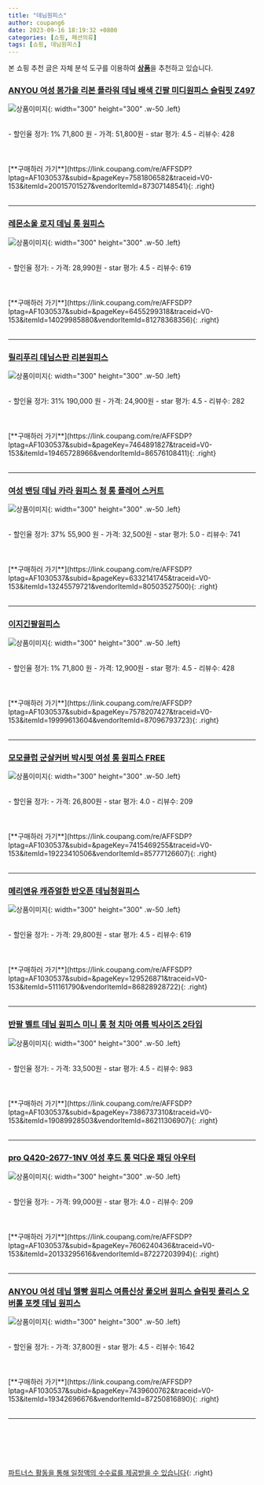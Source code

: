 ```yaml
---
title: "데님원피스"
author: coupang6
date: 2023-09-16 18:19:32 +0800
categories: [쇼핑, 패션의류]
tags: [쇼핑, 데님원피스]
---
```


본 쇼핑 추천 글은 자체 분석 도구를 이용하여 [**상품**](https://link.coupang.com/a/bao1ui)을 추천하고 있습니다.

### [ANYOU 여성 봄가을 리본 플라워 데님 배색 긴팔 미디원피스 슬림핏 Z497](https://link.coupang.com/re/AFFSDP?lptag=AF1030537&subid=&pageKey=7581806582&traceid=V0-153&itemId=20015701527&vendorItemId=87307148541)

![상품이미지](https://thumbnail9.coupangcdn.com/thumbnails/remote/230x230ex/image/vendor_inventory/7ee1/174a75cf938a314000e8cf0cb78b5a303176666d8e4af2043d5e23f2b234.png){: width="300" height="300" .w-50 .left}


<br>
- 할인율 정가: 1%  71,800   원
- 가격: 51,800원
- star 평가: 4.5
- 리뷰수: 428
<br>
<br>
<br>
<br>
[**구매하러 가기**](https://link.coupang.com/re/AFFSDP?lptag=AF1030537&subid=&pageKey=7581806582&traceid=V0-153&itemId=20015701527&vendorItemId=87307148541){: .right}
<br>
<br>

---

### [레몬소울 로지 데님 롱 원피스](https://link.coupang.com/re/AFFSDP?lptag=AF1030537&subid=&pageKey=6455299318&traceid=V0-153&itemId=14029985880&vendorItemId=81278368356)

![상품이미지](https://thumbnail8.coupangcdn.com/thumbnails/remote/230x230ex/image/rs_quotation_api/2jx5omke/8dea8b2cd8bd4356b1476ef430367219.jpg){: width="300" height="300" .w-50 .left}


<br>
- 할인율 정가: 
- 가격: 28,990원
- star 평가: 4.5
- 리뷰수: 619
<br>
<br>
<br>
<br>
[**구매하러 가기**](https://link.coupang.com/re/AFFSDP?lptag=AF1030537&subid=&pageKey=6455299318&traceid=V0-153&itemId=14029985880&vendorItemId=81278368356){: .right}
<br>
<br>

---

### [릴리푸리 데님스판 리본원피스](https://link.coupang.com/re/AFFSDP?lptag=AF1030537&subid=&pageKey=7464891827&traceid=V0-153&itemId=19465728966&vendorItemId=86576108411)

![상품이미지](https://thumbnail6.coupangcdn.com/thumbnails/remote/230x230ex/image/vendor_inventory/f0ad/3a592c5403ffc57809b5e0ae1f607c309f50bbb6ff21e0c1c862807644b2.jpg){: width="300" height="300" .w-50 .left}


<br>
- 할인율 정가: 31%  190,000   원
- 가격: 24,900원
- star 평가: 4.5
- 리뷰수: 282
<br>
<br>
<br>
<br>
[**구매하러 가기**](https://link.coupang.com/re/AFFSDP?lptag=AF1030537&subid=&pageKey=7464891827&traceid=V0-153&itemId=19465728966&vendorItemId=86576108411){: .right}
<br>
<br>

---

### [여성 밴딩 데님 카라 원피스 청 롱 플레어 스커트](https://link.coupang.com/re/AFFSDP?lptag=AF1030537&subid=&pageKey=6332141745&traceid=V0-153&itemId=13245579721&vendorItemId=80503527500)

![상품이미지](https://thumbnail9.coupangcdn.com/thumbnails/remote/230x230ex/image/vendor_inventory/6ef8/c36e64c59cd4429fdcb5d4f162f25d24d4745630d329b241ec045786e578.jpg){: width="300" height="300" .w-50 .left}


<br>
- 할인율 정가: 37%  55,900   원
- 가격: 32,500원
- star 평가: 5.0
- 리뷰수: 741
<br>
<br>
<br>
<br>
[**구매하러 가기**](https://link.coupang.com/re/AFFSDP?lptag=AF1030537&subid=&pageKey=6332141745&traceid=V0-153&itemId=13245579721&vendorItemId=80503527500){: .right}
<br>
<br>

---

### [이지긴팔원피스](https://link.coupang.com/re/AFFSDP?lptag=AF1030537&subid=&pageKey=7578207427&traceid=V0-153&itemId=19999613604&vendorItemId=87096793723)

![상품이미지](https://thumbnail9.coupangcdn.com/thumbnails/remote/230x230ex/image/vendor_inventory/71f0/2e107d4b76339b620481d869710fefe9e8bbc1db96499b1abc84df4a1d26.jpg){: width="300" height="300" .w-50 .left}


<br>
- 할인율 정가: 1%  71,800   원
- 가격: 12,900원
- star 평가: 4.5
- 리뷰수: 428
<br>
<br>
<br>
<br>
[**구매하러 가기**](https://link.coupang.com/re/AFFSDP?lptag=AF1030537&subid=&pageKey=7578207427&traceid=V0-153&itemId=19999613604&vendorItemId=87096793723){: .right}
<br>
<br>

---

### [모모클럽 군살커버 박시핏 여성 롱 원피스 FREE](https://link.coupang.com/re/AFFSDP?lptag=AF1030537&subid=&pageKey=7415469255&traceid=V0-153&itemId=19223410506&vendorItemId=85777126607)

![상품이미지](https://thumbnail9.coupangcdn.com/thumbnails/remote/230x230ex/image/vendor_inventory/b8fb/d3745c21fefef1cc8a4670a64dc2a0366fead07bd5e27053bba1f7bb9167.jpg){: width="300" height="300" .w-50 .left}


<br>
- 할인율 정가: 
- 가격: 26,800원
- star 평가: 4.0
- 리뷰수: 209
<br>
<br>
<br>
<br>
[**구매하러 가기**](https://link.coupang.com/re/AFFSDP?lptag=AF1030537&subid=&pageKey=7415469255&traceid=V0-153&itemId=19223410506&vendorItemId=85777126607){: .right}
<br>
<br>

---

### [메리앤유 캐쥬얼한 반오픈 데님청원피스](https://link.coupang.com/re/AFFSDP?lptag=AF1030537&subid=&pageKey=129526871&traceid=V0-153&itemId=511161790&vendorItemId=86828928722)

![상품이미지](https://thumbnail9.coupangcdn.com/thumbnails/remote/230x230ex/image/vendor_inventory/9dad/0049584b005b40352c2651666969b98f21f706a0fd10f22e72373de4e3cc.jpg){: width="300" height="300" .w-50 .left}


<br>
- 할인율 정가: 
- 가격: 29,800원
- star 평가: 4.5
- 리뷰수: 619
<br>
<br>
<br>
<br>
[**구매하러 가기**](https://link.coupang.com/re/AFFSDP?lptag=AF1030537&subid=&pageKey=129526871&traceid=V0-153&itemId=511161790&vendorItemId=86828928722){: .right}
<br>
<br>

---

### [반팔 벨트 데님 원피스 미니 롱 청 치마 여름 빅사이즈 2타입](https://link.coupang.com/re/AFFSDP?lptag=AF1030537&subid=&pageKey=7386737310&traceid=V0-153&itemId=19089928503&vendorItemId=86211306907)

![상품이미지](https://thumbnail9.coupangcdn.com/thumbnails/remote/230x230ex/image/vendor_inventory/87d6/81789895f7d77612f2d83d74c167575f9d427af2e35bf4ecb9abf13dd50a.jpg){: width="300" height="300" .w-50 .left}


<br>
- 할인율 정가: 
- 가격: 33,500원
- star 평가: 4.5
- 리뷰수: 983
<br>
<br>
<br>
<br>
[**구매하러 가기**](https://link.coupang.com/re/AFFSDP?lptag=AF1030537&subid=&pageKey=7386737310&traceid=V0-153&itemId=19089928503&vendorItemId=86211306907){: .right}
<br>
<br>

---

### [pro Q420-2677-1NV 여성 후드 롱 덕다운 패딩 아우터](https://link.coupang.com/re/AFFSDP?lptag=AF1030537&subid=&pageKey=7606240436&traceid=V0-153&itemId=20133295616&vendorItemId=87227203994)

![상품이미지](https://thumbnail7.coupangcdn.com/thumbnails/remote/230x230ex/image/vendor_inventory/c77d/5b2443d7b9511b06ff3bdc5687baf6d58e11b18f30b7a258e7064e5936dc.jpg){: width="300" height="300" .w-50 .left}


<br>
- 할인율 정가: 
- 가격: 99,000원
- star 평가: 4.0
- 리뷰수: 209
<br>
<br>
<br>
<br>
[**구매하러 가기**](https://link.coupang.com/re/AFFSDP?lptag=AF1030537&subid=&pageKey=7606240436&traceid=V0-153&itemId=20133295616&vendorItemId=87227203994){: .right}
<br>
<br>

---

### [ANYOU 여성 데님 멜빵 원피스 여름신상 풀오버 원피스 슬림핏 폴리스 오버롤 포켓 데님 원피스](https://link.coupang.com/re/AFFSDP?lptag=AF1030537&subid=&pageKey=7439600762&traceid=V0-153&itemId=19342696676&vendorItemId=87250816890)

![상품이미지](https://thumbnail10.coupangcdn.com/thumbnails/remote/230x230ex/image/vendor_inventory/e41f/9418e28bedb151b1d71cdd11ade3c128934ab0fea1cacba61bac916ee2e5.jpg){: width="300" height="300" .w-50 .left}


<br>
- 할인율 정가: 
- 가격: 37,800원
- star 평가: 4.5
- 리뷰수: 1642
<br>
<br>
<br>
<br>
[**구매하러 가기**](https://link.coupang.com/re/AFFSDP?lptag=AF1030537&subid=&pageKey=7439600762&traceid=V0-153&itemId=19342696676&vendorItemId=87250816890){: .right}
<br>
<br>

---
<br><br><br><br><br> [파트너스 활동을 통해 일정액의 수수료를 제공받을 수 있습니다](https://link.coupang.com/a/bao1ui){: .right}